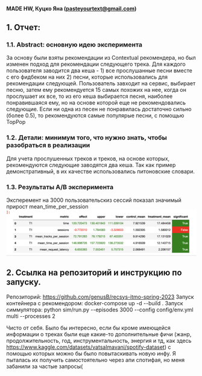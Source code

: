 #### MADE HW, Куцко Яна (pasteyourtext@gmail.com)

## 1. Отчет:

### 1.1. Abstract: основную идею эксперимента
За основу были взяты рекомендации из Contextual рекомендера, но был изменен подход для рекомендации следующего трека. 
Для каждого пользователя заводится два кеша - 1) все прослушанные песни вместе с его фидбеком на них 2) песни, которые 
использовались для рекомендации следующей. Пользователь завходит на сервис, выбирает песню, затем ему рекомендуется 15
самых похожих на нее, когда он прослушает их все, то из его кеша выбирается песня, наиболее понравившаяся ему, но на
основе которой еще не рекомендовались следующие. Если ни одна из песен не понравилась достаточно сильно (более 0.5), то
рекомендуются самые популярые песни, с помощью TopPop

### 1.2. Детали: минимум того, что нужно знать, чтобы разобраться в реализации
Для учета прослушенных треков и треков, на основе которых, рекомендуются следующие заводятся два кеша. Так как пример
демонстративный, в их качестве использовались питоновские словари.

### 1.3. Результаты A/B эксперимента
Эксперемент на 3000 пользовательскиз сессий показал значимый прирост mean_time_per_session
![experiment](./results.png)

## 2. Ссылка на репозиторий и инструкцию по запуску.
Репозиторий: https://github.com/genusB/recsys-itmo-spring-2023
Запуск контейнера с рекомендором: docker-compose up -d --build .
Запуск симмулятора: python sim/run.py --episodes 3000 --config config/env.yml multi --processes 2


Чисто от себя. Было бы интересно, если бы кроме имеющейся информации о треках были еще какие-то дополнительные фичи (жанр,
продолжительность, год, инструментальность, энергия и тд, как здесь https://www.kaggle.com/datasets/vatsalmavani/spotify-dataset)
с помощью которых можно бы было повытаскивать новую инфу. 
Я пыталась их получить самостоятельно через апи спотифая, но меня забанили за частые запросы(